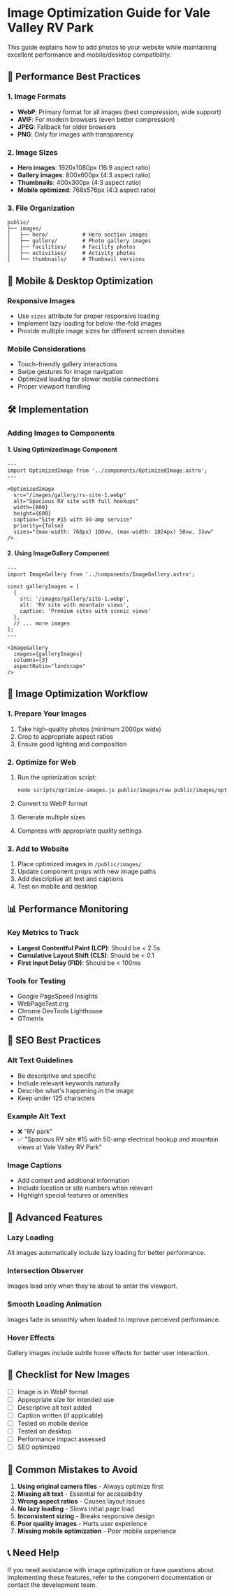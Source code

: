 # Image Optimization Guide for Vale Valley RV Park

This guide explains how to add photos to your website while maintaining excellent performance and mobile/desktop compatibility.

## 🚀 Performance Best Practices

### 1. Image Formats

- **WebP**: Primary format for all images (best compression, wide support)
- **AVIF**: For modern browsers (even better compression)
- **JPEG**: Fallback for older browsers
- **PNG**: Only for images with transparency

### 2. Image Sizes

- **Hero images**: 1920x1080px (16:9 aspect ratio)
- **Gallery images**: 800x600px (4:3 aspect ratio)
- **Thumbnails**: 400x300px (4:3 aspect ratio)
- **Mobile optimized**: 768x576px (4:3 aspect ratio)

### 3. File Organization

```text
public/
├── images/
│   ├── hero/           # Hero section images
│   ├── gallery/        # Photo gallery images
│   ├── facilities/     # Facility photos
│   ├── activities/     # Activity photos
│   └── thumbnails/     # Thumbnail versions
```

## 📱 Mobile & Desktop Optimization

### Responsive Images

- Use `sizes` attribute for proper responsive loading
- Implement lazy loading for below-the-fold images
- Provide multiple image sizes for different screen densities

### Mobile Considerations

- Touch-friendly gallery interactions
- Swipe gestures for image navigation
- Optimized loading for slower mobile connections
- Proper viewport handling

## 🛠️ Implementation

### Adding Images to Components

#### 1. Using OptimizedImage Component

```astro
---
import OptimizedImage from '../components/OptimizedImage.astro';
---

<OptimizedImage
  src="/images/gallery/rv-site-1.webp"
  alt="Spacious RV site with full hookups"
  width={800}
  height={600}
  caption="Site #15 with 50-amp service"
  priority={false}
  sizes="(max-width: 768px) 100vw, (max-width: 1024px) 50vw, 33vw"
/>
```

#### 2. Using ImageGallery Component

```astro
---
import ImageGallery from '../components/ImageGallery.astro';

const galleryImages = [
  {
    src: '/images/gallery/site-1.webp',
    alt: 'RV site with mountain views',
    caption: 'Premium sites with scenic views'
  },
  // ... more images
];
---

<ImageGallery 
  images={galleryImages} 
  columns={3} 
  aspectRatio="landscape" 
/>
```

## 🎨 Image Optimization Workflow

### 1. Prepare Your Images

1. Take high-quality photos (minimum 2000px wide)
2. Crop to appropriate aspect ratios
3. Ensure good lighting and composition

### 2. Optimize for Web

1. Run the optimization script:

   ```bash
   node scripts/optimize-images.js public/images/raw public/images/optimized
   ```

2. Convert to WebP format
3. Generate multiple sizes
4. Compress with appropriate quality settings

### 3. Add to Website

1. Place optimized images in `/public/images/`
2. Update component props with new image paths
3. Add descriptive alt text and captions
4. Test on mobile and desktop

## 📊 Performance Monitoring

### Key Metrics to Track

- **Largest Contentful Paint (LCP)**: Should be < 2.5s
- **Cumulative Layout Shift (CLS)**: Should be < 0.1
- **First Input Delay (FID)**: Should be < 100ms

### Tools for Testing

- Google PageSpeed Insights
- WebPageTest.org
- Chrome DevTools Lighthouse
- GTmetrix

## 🎯 SEO Best Practices

### Alt Text Guidelines

- Be descriptive and specific
- Include relevant keywords naturally
- Describe what's happening in the image
- Keep under 125 characters

### Example Alt Text

- ❌ "RV park"
- ✅ "Spacious RV site #15 with 50-amp electrical hookup and mountain views at Vale Valley RV Park"

### Image Captions

- Add context and additional information
- Include location or site numbers when relevant
- Highlight special features or amenities

## 🔧 Advanced Features

### Lazy Loading

All images automatically include lazy loading for better performance.

### Intersection Observer

Images load only when they're about to enter the viewport.

### Smooth Loading Animation

Images fade in smoothly when loaded to improve perceived performance.

### Hover Effects

Gallery images include subtle hover effects for better user interaction.

## 📝 Checklist for New Images

- [ ] Image is in WebP format
- [ ] Appropriate size for intended use
- [ ] Descriptive alt text added
- [ ] Caption written (if applicable)
- [ ] Tested on mobile device
- [ ] Tested on desktop
- [ ] Performance impact assessed
- [ ] SEO optimized

## 🚨 Common Mistakes to Avoid

1. **Using original camera files** - Always optimize first
2. **Missing alt text** - Essential for accessibility
3. **Wrong aspect ratios** - Causes layout issues
4. **No lazy loading** - Slows initial page load
5. **Inconsistent sizing** - Breaks responsive design
6. **Poor quality images** - Hurts user experience
7. **Missing mobile optimization** - Poor mobile experience

## 📞 Need Help

If you need assistance with image optimization or have questions about implementing these features, refer to the component documentation or contact the development team.
